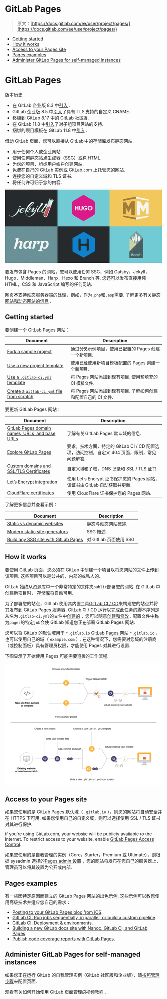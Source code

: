# GitLab Pages

> 原文：[https://docs.gitlab.com/ee/user/project/pages/](https://docs.gitlab.com/ee/user/project/pages/)

*   [Getting started](#getting-started)
*   [How it works](#how-it-works)
*   [Access to your Pages site](#access-to-your-pages-site)
*   [Pages examples](#pages-examples)
*   [Administer GitLab Pages for self-managed instances](#administer-gitlab-pages-for-self-managed-instances)

# GitLab Pages[](#gitlab-pages "Permalink")

版本历史

*   在 GitLab 企业版 8.3 中[引入](https://gitlab.com/gitlab-org/gitlab/-/merge_requests/80) .
*   GitLab 企业版 8.5 中[引入](https://gitlab.com/gitlab-org/gitlab/-/merge_requests/173)了具有 TLS 支持的自定义 CNAME.
*   [移植](https://gitlab.com/gitlab-org/gitlab-foss/-/issues/14605)到 GitLab 8.17 中的 GitLab 社区版.
*   在 GitLab 11.8 中[引入](https://gitlab.com/gitlab-org/gitlab-foss/-/issues/30548)了对子组项目网站的支持.
*   捆绑的项目模板在 GitLab 11.8 中[引入](https://gitlab.com/gitlab-org/gitlab-foss/-/issues/47857) .

借助 GitLab 页面，您可以直接从 GitLab 中的存储库发布静态网站.

*   用于任何个人或企业网站.
*   使用任何静态站点生成器（SSG）或纯 HTML.
*   为您的项目，组或用户帐户创建网站.
*   免费在自己的 GitLab 实例或 GitLab.com 上托管您的网站.
*   连接您的自定义域和 TLS 证书.
*   将任何许可归于您的内容.

![Examples of SSGs supported by Pages](img/50ffc4ae0babeef44a73e82cfe49bb30.png)

要发布包含 Pages 的网站，您可以使用任何 SSG，例如 Gatsby，Jekyll，Hugo，Middleman，Harp，Hexo 和 Brunch 等. 您还可以发布直接用纯 HTML，CSS 和 JavaScript 编写的任何网站.

网页**不**支持动态服务器端的处理，例如，作为`.php`和`.asp`需要. 了解更多有关[静态网站和动态网站的信息](https://about.gitlab.com/blog/2016/06/03/ssg-overview-gitlab-pages-part-1-dynamic-x-static/) .

## Getting started[](#getting-started "Permalink")

要创建一个 GitLab Pages 网站：

| Document | Description |
| --- | --- |
| [Fork a sample project](getting_started/pages_forked_sample_project.html) | 通过分叉示例项目，使用已配置的 Pages 创建一个新项目. |
| [Use a new project template](getting_started/pages_new_project_template.html) | 使用已经使用新项目模板配置的 Pages 创建一个新项目. |
| [Use a `.gitlab-ci.yml` template](getting_started/pages_ci_cd_template.html) | 将 Pages 网站添加到现有项目. 使用预填充的 CI 模板文件. |
| [Create a `gitlab-ci.yml` file from scratch](getting_started/pages_from_scratch.html) | 将 Pages 网站添加到现有项目. 了解如何创建和配置自己的 CI 文件. |

要更新 GitLab Pages 网站：

| Document | Description |
| --- | --- |
| [GitLab Pages domain names, URLs, and base URLs](getting_started_part_one.html) | 了解有关 GitLab Pages 默认域的信息. |
| [Explore GitLab Pages](introduction.html) | 要求，技术方面，特定的 GitLab CI / CD 配置选项，访问控制，自定义 404 页面，限制，常见问题解答. |
| [Custom domains and SSL/TLS Certificates](custom_domains_ssl_tls_certification/index.html) | 自定义域和子域，DNS 记录和 SSL / TLS 证书. |
| [Let’s Encrypt integration](custom_domains_ssl_tls_certification/lets_encrypt_integration.html) | 使用 Let's Encrypt 证书保护您的 Pages 网站，该证书由 GitLab 自动获取并更新. |
| [CloudFlare certificates](https://about.gitlab.com/blog/2017/02/07/setting-up-gitlab-pages-with-cloudflare-certificates/) | 使用 CloudFlare 证书保护您的 Pages 网站. |

了解更多信息并查看示例：

| Document | Description |
| --- | --- |
| [Static vs dynamic websites](https://about.gitlab.com/blog/2016/06/03/ssg-overview-gitlab-pages-part-1-dynamic-x-static/) | 静态与动态网站概述. |
| [Modern static site generators](https://about.gitlab.com/blog/2016/06/10/ssg-overview-gitlab-pages-part-2/) | SSG 概述. |
| [Build any SSG site with GitLab Pages](https://about.gitlab.com/blog/2016/06/17/ssg-overview-gitlab-pages-part-3-examples-ci/) | 对 GitLab 页面使用 SSG. |

## How it works[](#how-it-works "Permalink")

要使用 GitLab 页面，您必须在 GitLab 中创建一个项目以将您网站的文件上传到该项目. 这些项目可以是公共的，内部的或私人的.

GitLab 始终从资源库中一个非常特定的文件夹`public`部署您的网站. 在 GitLab 中创建新项目时， [存储库](../repository/index.html)将自动可用.

为了部署您的站点，GitLab 使用其内置工具[GitLab CI / CD](../../../ci/README.html)来构建您的站点并将其发布到 GitLab Pages 服务器. GitLab CI / CD 运行以完成此任务的脚本序列是从名为`.gitlab-ci.yml`的文件中[创建的](getting_started/pages_from_scratch.html) ，您可以随意[创建和修改](getting_started/pages_from_scratch.html) . 配置文件中称为`pages`的特定`job`会使 GitLab 知道您正在部署 GitLab Pages 网站.

您可以将 GitLab 的[默认域用于](getting_started_part_one.html#gitlab-pages-default-domain-names) `*.gitlab.io` [GitLab Pages 网站](getting_started_part_one.html#gitlab-pages-default-domain-names) `*.gitlab.io` ，也可以使用自己的域（ `example.com` ）. 在这种情况下，您需要对您域的注册商（或控制面板）具有管理员权限，才能使用 Pages 对其进行设置.

下图显示了开始使用 Pages 可能需要遵循的工作流程.

![New projects for GitLab Pages](img/8db9ef3ba0d1153ab46b990e98372677.png)

## Access to your Pages site[](#access-to-your-pages-site "Permalink")

如果您使用的是 GitLab Pages 默认域（ `.gitlab.io` ），则您的网站将自动安全并在 HTTPS 下可用. 如果您使用自己的自定义域，则可以选择使用 SSL / TLS 证书对其进行保护.

If you’re using GitLab.com, your website will be publicly available to the internet. To restrict access to your website, enable [GitLab Pages Access Control](pages_access_control.html).

如果您使用的是自我管理的实例（Core，Starter，Premium 或 Ultimate），则根据 sysadmin 选择的[Pages admin 设置](../../../administration/pages/index.html) ，您的网站将发布在您自己的服务器上，管理员可以将其设置为公开或内部.

## Pages examples[](#pages-examples "Permalink")

有一些因特定原因而建立的 GitLab Pages 网站的出色示例. 这些示例可以教您使用高级技术并适应您自己的需求：

*   [Posting to your GitLab Pages blog from iOS](https://about.gitlab.com/blog/2016/08/19/posting-to-your-gitlab-pages-blog-from-ios/).
*   [GitLab CI: Run jobs sequentially, in parallel, or build a custom pipeline](https://about.gitlab.com/blog/2016/07/29/the-basics-of-gitlab-ci/).
*   [GitLab CI: Deployment & environments](https://about.gitlab.com/blog/2016/08/26/ci-deployment-and-environments/).
*   [Building a new GitLab docs site with Nanoc, GitLab CI, and GitLab Pages](https://about.gitlab.com/blog/2016/12/07/building-a-new-gitlab-docs-site-with-nanoc-gitlab-ci-and-gitlab-pages/).
*   [Publish code coverage reports with GitLab Pages](https://about.gitlab.com/blog/2016/11/03/publish-code-coverage-report-with-gitlab-pages/).

## Administer GitLab Pages for self-managed instances[](#administer-gitlab-pages-for-self-managed-instances "Permalink")

如果您正在运行 GitLab 的自我管理实例（GitLab 社区版和企业版），请[按照管理步骤](../../../administration/pages/index.html)来配置页面.

观看有关如何开始使用 GitLab 页面管理的[视频教程](https://www.youtube.com/watch?v=dD8c7WNcc6s) .